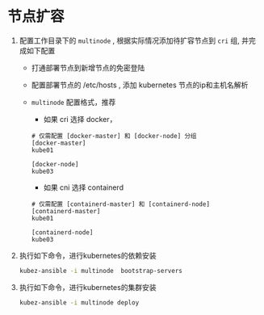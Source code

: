 # 节点扩容

1. 配置工作目录下的 `multinode` , 根据实际情况添加待扩容节点到 `cri` 组, 并完成如下配置

    - 打通部署节点到新增节点的免密登陆

    - 配置部署节点的 /etc/hosts , 添加 kubernetes 节点的ip和主机名解析

    - `multinode` 配置格式，推荐
      * 如果 cri 选择 docker，
      ```shell
      # 仅需配置 [docker-master] 和 [docker-node] 分组
      [docker-master]
      kube01

      [docker-node]
      kube03
      ```

      * 如果 cni 选择 containerd
      ```shell
      # 仅需配置 [containerd-master] 和 [containerd-node]
      [containerd-master]
      kube01

      [containerd-node]
      kube03
      ```

2. 执行如下命令，进行kubernetes的依赖安装
    ``` bash
    kubez-ansible -i multinode  bootstrap-servers
    ```

3. 执行如下命令，进行kubernetes的集群安装
    ``` bash
    kubez-ansible -i multinode deploy
    ```
